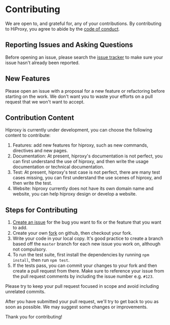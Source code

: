 # Contributing
We are open to, and grateful for, any of your contributions.  By contributing to HiProxy, you agree to abide by the [code of conduct](https://github.com/hiproxy/hiproxy/blob/master/CODE_OF_CONDUCT.md).

## Reporting Issues and Asking Questions
Before opening an issue, please search the [issue tracker](https://github.com/hiproxy/hiproxy/issues) to make sure your issue hasn't already been reported.

## New Features
Please open an issue with a proposal for a new feature or refactoring before starting on the work. We don't want you to waste your efforts on a pull request that we won't want to accept.

## Contribution Content
Hiproxy is currently under development, you can choose the following content to contribute:

1. Features: add new features for hiproxy, such as new commands, directives and new pages.
2. Documentation: At present, hiproxy's documentation is not perfect, you can first understand the use of hiproxy, and then write the usage documentation or technical documentation.
3. Test: At present, hiproxy's test case is not perfect, there are many test cases missing, you can first understand the use scenes of hiproxy, and then write the test.
4. Website: hiproxy currently does not have its own domain name and website, you can help hiproxy design or develop a website.

## Steps for Contributing
1. [Create an issue](https://github.com/hiproxy/hiproxy/issues/new) for the bug you want to fix or the feature that you want to add.
2. Create your own [fork](https://github.com/hiproxy/hiproxy) on github, then checkout your fork.
3. Write your code in your local copy. It's good practice to create a branch based off the `master` branch for each new issue you work on, although not compulsory.
4. To run the test suite, first install the dependencies by running `npm install`, then run `npm test`.
5. If the tests pass, you can commit your changes to your fork and then create a pull request from there. Make sure to reference your issue from the pull request comments by including the issue number e.g. `#123`.

Please try to keep your pull request focused in scope and avoid including unrelated commits.

After you have submitted your pull request, we'll try to get back to you as soon as possible. We may suggest some changes or improvements.

Thank you for contributing!


